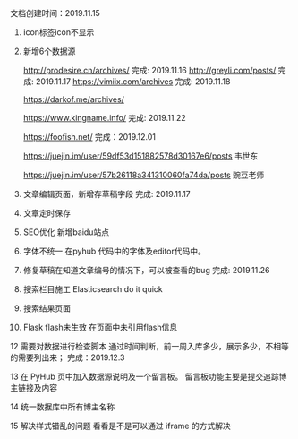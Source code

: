 文档创建时间：2019.11.15

1. icon标签icon不显示

2. 新增6个数据源

   http://prodesire.cn/archives/
   完成: 2019.11.16
   http://greyli.com/posts/
   完成: 2019.11.17
   https://vimiix.com/archives
   完成: 2019.11.18
   
   https://darkof.me/archives/
   
   https://www.kingname.info/
   完成: 2019.11.22
      
   https://foofish.net/
   完成：2019.12.01
   
   https://juejin.im/user/59df53d151882578d30167e6/posts
   韦世东
   
   https://juejin.im/user/57b26118a341310060fa74da/posts
   豌豆老师

3. 文章编辑页面，新增存草稿字段
   完成: 2019.11.17
   
5. 文章定时保存

6. SEO优化
   新增baidu站点

7. 字体不统一 在pyhub 代码中的字体及editor代码中。

8. 修复草稿在知道文章编号的情况下，可以被查看的bug
   完成: 2019.11.26

9. 搜索栏目施工
   Elasticsearch  do it quick

10. 搜索结果页面
      
11. Flask flash未生效
   在页面中未引用flash信息
   
12 需要对数据进行检查脚本
   通过时间判断，前一周入库多少，展示多少，不相等的需要列出来；
   完成：2019.12.3
   
13 在 PyHub 页中加入数据源说明及一个留言板。
   留言板功能主要是提交追踪博主链接及内容
   
14 统一数据库中所有博主名称
   
  
15 解决样式错乱的问题
   看看是不是可以通过 iframe 的方式解决

